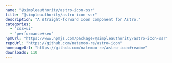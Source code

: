```yaml
---
name: "@simpleauthority/astro-icon-ssr"
title: "@simpleauthority/astro-icon-ssr"
description: "A straight-forward Icon component for Astro."
categories:
  - "css+ui"
  - "performance+seo"
npmUrl: "https://www.npmjs.com/package/@simpleauthority/astro-icon-ssr"
repoUrl: "https://github.com/natemoo-re/astro-icon"
homepageUrl: "https://github.com/natemoo-re/astro-icon#readme"
downloads: 110
---
```

